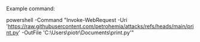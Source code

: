 Example command:

powershell -Command "Invoke-WebRequest -Uri 'https://raw.githubusercontent.com/petrohemia/attacks/refs/heads/main/print.py' -OutFile 'C:\Users\piotr\Documents\print.py'"
